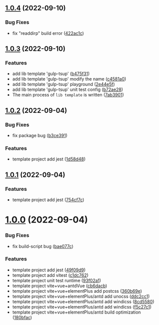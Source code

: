 ## [1.0.4](https://github.com/Be-UI/Be-CLI/compare/v1.0.3...v1.0.4) (2022-09-10)


### Bug Fixes

* fix  "readdirp" build error ([422ac1c](https://github.com/Be-UI/Be-CLI/commit/422ac1c14ee82f242d875b4194038e5386e6f624))



## [1.0.3](https://github.com/Be-UI/Be-CLI/compare/v1.0.2...v1.0.3) (2022-09-10)


### Features

* add lib template 'gulp-tsup' ([b475f31](https://github.com/Be-UI/Be-CLI/commit/b475f319078893d67a4020ae73db4d95483167d3))
* add lib template 'gulp-tsup' modify the name ([c4581a0](https://github.com/Be-UI/Be-CLI/commit/c4581a0b262eb77533a4e1f7b8826276ef592606))
* add lib template 'gulp-tsup' playground ([2e44e5f](https://github.com/Be-UI/Be-CLI/commit/2e44e5f5cb0fdec1e0b2c59553d38dccf1237f56))
* add lib template 'gulp-tsup' unit test config ([b72ae28](https://github.com/Be-UI/Be-CLI/commit/b72ae286d247ef9f526f65a50e96aae89ddc2b6e))
* The main process of `lib template` is written ([7ab3901](https://github.com/Be-UI/Be-CLI/commit/7ab3901cee5b4d40840fcb257626fa938fb79034))



## [1.0.2](https://github.com/Be-UI/Be-CLI/compare/v1.0.1...v1.0.2) (2022-09-04)


### Bug Fixes

* fix package bug ([b3ce391](https://github.com/Be-UI/Be-CLI/commit/b3ce3916b860a9880c760147c51433b75de58857))


### Features

* template project add jest ([1d58d48](https://github.com/Be-UI/Be-CLI/commit/1d58d488919e07e3bfe69e8a4b5992f81a08013a))



## [1.0.1](https://github.com/Be-UI/Be-CLI/compare/v1.0.0...v1.0.1) (2022-09-04)


### Features

* template project add jest ([754cf7c](https://github.com/Be-UI/Be-CLI/commit/754cf7c3915bd8014dbaa2f3dc39829e8c7dfee4))



# [1.0.0](https://github.com/Be-UI/Be-CLI/compare/bae077c1d5f41bd596e68d148bb08c64d25cb1cd...v1.0.0) (2022-09-04)


### Bug Fixes

* fix build-script bug ([bae077c](https://github.com/Be-UI/Be-CLI/commit/bae077c1d5f41bd596e68d148bb08c64d25cb1cd))


### Features

* template project add jest ([49f09d9](https://github.com/Be-UI/Be-CLI/commit/49f09d9b71912985d571b9dfe9c8c527644d35f2))
* template project add vitest ([c1dc762](https://github.com/Be-UI/Be-CLI/commit/c1dc762a4a0fcd26e65191324be986a5f297f943))
* template project unit test runtime ([93f02a1](https://github.com/Be-UI/Be-CLI/commit/93f02a12e8d8af367bedcce70384581477aa96a9))
* template project vite+vue+antdVue ([cb6dacb](https://github.com/Be-UI/Be-CLI/commit/cb6dacb1e0d1e9e64024cdb1b4ecbcd197877347))
* template project vite+vue+elementPlus add postcss ([360b69e](https://github.com/Be-UI/Be-CLI/commit/360b69e22d0cdd294023d37a72b342c67d9159b7))
* template project vite+vue+elementPlus/antd add unocss ([ddc2cc1](https://github.com/Be-UI/Be-CLI/commit/ddc2cc1f64a64a841e94d2cbd8ff08d6d0b25bc0))
* template project vite+vue+elementPlus/antd add windicss ([8cd5580](https://github.com/Be-UI/Be-CLI/commit/8cd5580c5ba6aa4bdfcc3d53d2ccfc9df4065d92))
* template project vite+vue+elementPlus/antd add windicss ([f5c27c1](https://github.com/Be-UI/Be-CLI/commit/f5c27c1c938e2ef61a95ff5e3f02334d81649512))
* template project vite+vue+elementPlus/antd build optimization ([180bfac](https://github.com/Be-UI/Be-CLI/commit/180bfac6d8a9aed1c630b9248a7f399945b07545))



